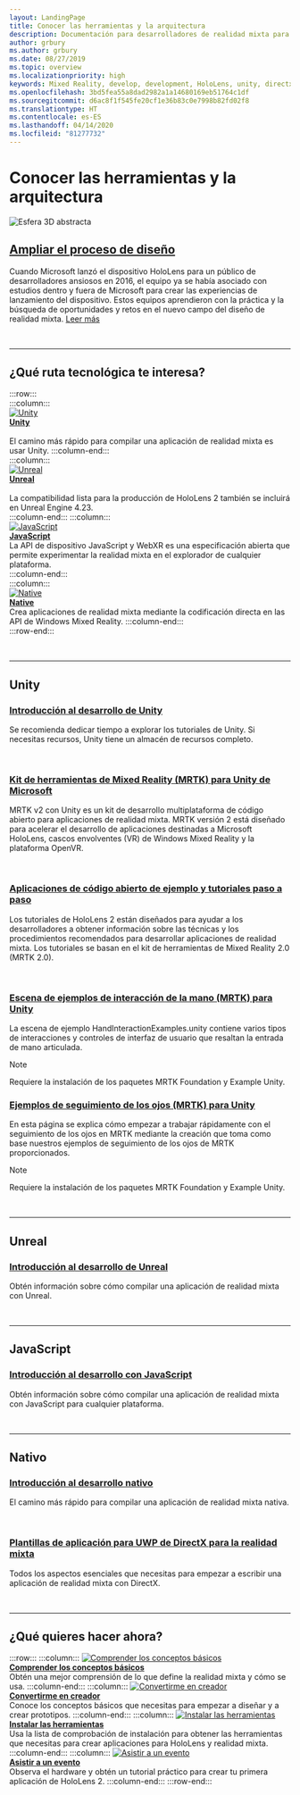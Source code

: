 ```yaml
---
layout: LandingPage
title: Conocer las herramientas y la arquitectura
description: Documentación para desarrolladores de realidad mixta para HoloLens y cascos envolventes.
author: grbury
ms.author: grbury
ms.date: 08/27/2019
ms.topic: overview
ms.localizationpriority: high
keywords: Mixed Reality, develop, development, HoloLens, unity, directx
ms.openlocfilehash: 3bd5fea55a8dad2982a1a14680169eb51764c1df
ms.sourcegitcommit: d6ac8f1f545fe20cf1e36b83c0e7998b82fd02f8
ms.translationtype: HT
ms.contentlocale: es-ES
ms.lasthandoff: 04/14/2020
ms.locfileid: "81277732"
---
```

# <a name="learn-the-tools-and-architecture"></a>Conocer las herramientas y la arquitectura

![Esfera 3D abstracta](images/07_Development.png)

## <a name="expand-your-design-process"></a>[Ampliar el proceso de diseño](case-study-expanding-the-design-process-for-mixed-reality.md)

Cuando Microsoft lanzó el dispositivo HoloLens para un público de desarrolladores ansiosos en 2016, el equipo ya se había asociado con estudios dentro y fuera de Microsoft para crear las experiencias de lanzamiento del dispositivo. Estos equipos aprendieron con la práctica y la búsqueda de oportunidades y retos en el nuevo campo del diseño de realidad mixta. [Leer más](case-study-expanding-the-design-process-for-mixed-reality.md)


<br>

---


## <a name="what-technology-path-are-you-interested-in"></a>¿Qué ruta tecnológica te interesa? 


:::row:::   
    :::column:::    
       [![Unity](images/unity_logo.png)](development.md#unity)<br>
        **[Unity](development.md#unity)**<br>   
        El camino más rápido para compilar una aplicación de realidad mixta es usar Unity. 
    :::column-end:::    
    :::column:::    
        [![Unreal](images/Unreal_logo.png)](development.md#unreal)<br>
         **[Unreal](development.md#unreal)**<br>    
        La compatibilidad lista para la producción de HoloLens 2 también se incluirá en Unreal Engine 4.23.    
    :::column-end:::
    :::column:::    
        [![JavaScript](images/web-logo.png)](development.md#javascript)<br>
        **[JavaScript](development.md#javascript)**<br>
        La API de dispositivo JavaScript y WebXR es una especificación abierta que permite experimentar la realidad mixta en el explorador de cualquier plataforma.    
    :::column-end:::        
    :::column:::    
        [![Native](images/VisualStudio-small_logo.png)](development.md#native)<br>
        **[Native](development.md#native)**<br> 
        Crea aplicaciones de realidad mixta mediante la codificación directa en las API de Windows Mixed Reality. 
    :::column-end:::    
:::row-end:::

<br>

---

## <a name="unity"></a>Unity


### <a name="unity-development-overview"></a>[Introducción al desarrollo de Unity](unity-development-overview.md)
Se recomienda dedicar tiempo a explorar los tutoriales de Unity. Si necesitas recursos, Unity tiene un almacén de recursos completo. 

<br>

### <a name="microsofts-mixed-reality-toolkit-mrtk-for-unity"></a>[Kit de herramientas de Mixed Reality (MRTK) para Unity de Microsoft](mrtk-getting-started.md)
MRTK v2 con Unity es un kit de desarrollo multiplataforma de código abierto para aplicaciones de realidad mixta. MRTK versión 2 está diseñado para acelerar el desarrollo de aplicaciones destinadas a Microsoft HoloLens, cascos envolventes (VR) de Windows Mixed Reality y la plataforma OpenVR.

<br>

### <a name="open-source-sample-apps-and-step-by-step-tutorials"></a>[Aplicaciones de código abierto de ejemplo y tutoriales paso a paso](tutorials.md)
Los tutoriales de HoloLens 2 están diseñados para ayudar a los desarrolladores a obtener información sobre las técnicas y los procedimientos recomendados para desarrollar aplicaciones de realidad mixta. Los tutoriales se basan en el kit de herramientas de Mixed Reality 2.0 (MRTK 2.0).

<br>

### <a name="hand-interaction-examples-scene-mrtk-for-unity"></a>[Escena de ejemplos de interacción de la mano (MRTK) para Unity](https://microsoft.github.io/MixedRealityToolkit-Unity/Documentation/GettingStartedWithTheMRTK.html#open-and-run-the-handinteractionexamples-scene-in-editor)
La escena de ejemplo HandInteractionExamples.unity contiene varios tipos de interacciones y controles de interfaz de usuario que resaltan la entrada de mano articulada.
>[!NOTE]
>Requiere la instalación de los paquetes MRTK Foundation y Example Unity.

### <a name="eye-tracking-examples-mrtk-for-unity"></a>[Ejemplos de seguimiento de los ojos (MRTK) para Unity](https://microsoft.github.io/MixedRealityToolkit-Unity/Documentation/EyeTracking/EyeTracking_ExamplesOverview.html)
En esta página se explica cómo empezar a trabajar rápidamente con el seguimiento de los ojos en MRTK mediante la creación que toma como base nuestros ejemplos de seguimiento de los ojos de MRTK proporcionados.
>[!NOTE]
>Requiere la instalación de los paquetes MRTK Foundation y Example Unity.

<br>

---

## <a name="unreal"></a>Unreal

### <a name="unreal-development-overview"></a>[Introducción al desarrollo de Unreal](unreal-development-overview.md)
Obtén información sobre cómo compilar una aplicación de realidad mixta con Unreal.

<br>

---

## <a name="javascript"></a>JavaScript   

### <a name="javascript-development-overview"></a>[Introducción al desarrollo con JavaScript](javascript-development-overview.md)   
Obtén información sobre cómo compilar una aplicación de realidad mixta con JavaScript para cualquier plataforma.

<br>

---

## <a name="native"></a>Nativo


### <a name="native-development-overview"></a>[Introducción al desarrollo nativo](directx-development-overview.md)
El camino más rápido para compilar una aplicación de realidad mixta nativa.

<br>

### <a name="directx-uwp-app-templates-for-mixed-reality"></a>[Plantillas de aplicación para UWP de DirectX para la realidad mixta](https://marketplace.visualstudio.com/items?itemName=WindowsMixedRealityteam.WindowsMixedRealityAppTemplatesVSIX)
Todos los aspectos esenciales que necesitas para empezar a escribir una aplicación de realidad mixta con DirectX.

<br>

---


## <a name="what-would-you-like-to-do-next"></a>¿Qué quieres hacer ahora?


:::row:::
    :::column:::
       [![Comprender los conceptos básicos](images/icon-lightbulb.png)](index.md#understand-the-basics)<br>
        **[Comprender los conceptos básicos](index.md#understand-the-basics)**<br>
        Obtén una mejor comprensión de lo que define la realidad mixta y cómo se usa.
    :::column-end:::
    :::column:::
        [![Convertirme en creador](images/icon-design.jpg)](design.md)<br>
         **[Convertirme en creador](design.md)**<br>
        Conoce los conceptos básicos que necesitas para empezar a diseñar y a crear prototipos.
    :::column-end:::
    :::column:::
        [![Instalar las herramientas](images/icon-developer.jpg)](install-the-tools.md)<br>
         **[Instalar las herramientas](install-the-tools.md)**<br>
        Usa la lista de comprobación de instalación para obtener las herramientas que necesitas para crear aplicaciones para HoloLens y realidad mixta.
    :::column-end:::
    :::column:::
        [![Asistir a un evento](images/icon-calendar.jpg)](sf-academy-events.md)<br>
         **[Asistir a un evento](sf-academy-events.md)**<br>
        Observa el hardware y obtén un tutorial práctico para crear tu primera aplicación de HoloLens 2.
    :::column-end:::
:::row-end:::


<br>

<br>
